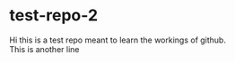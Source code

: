 # test-repo-2
Hi this is a test repo meant to learn the workings of github.
<br> 
This is another line 
